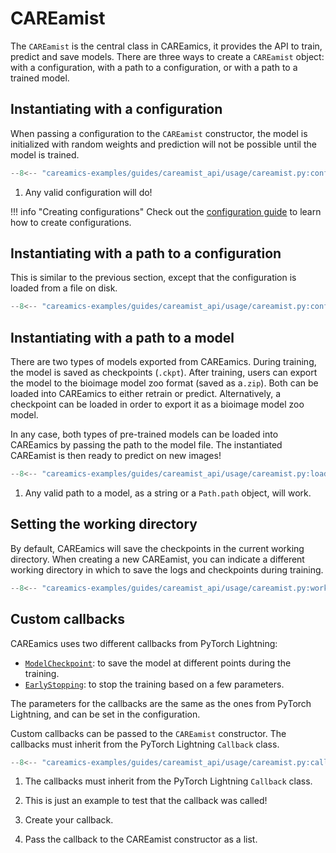 # CAREamist

The `CAREamist` is the central class in CAREamics, it provides the API to train, predict
and save models. There are three ways to create a `CAREamist` object: with a configuration, 
with a path to a configuration, or with a path to a trained model.


## Instantiating with a configuration

When passing a configuration to the `CAREamist` constructor, the model is initialized
with random weights and prediction will not be possible until the model is trained.


```python title="Instantiating CAREamist with a configuration"
--8<-- "careamics-examples/guides/careamist_api/usage/careamist.py:config"
```

1. Any valid configuration will do!

!!! info "Creating configurations"
    Check out the [configuration guide](../configuration/index.md) to learn how to create
    configurations.


## Instantiating with a path to a configuration

This is similar to the previous section, except that the configuration is loaded from
a file on disk.

```python title="Instantiating CAREamist with a path to a configuration"
--8<-- "careamics-examples/guides/careamist_api/usage/careamist.py:config_path"
```

## Instantiating with a path to a model

There are two types of models exported from CAREamics. During training, the model is
saved as checkpoints (`.ckpt`). After training, users can export the model to the 
bioimage model zoo format (saved as a`.zip`). Both can be loaded into CAREamics to
either retrain or predict. Alternatively, a checkpoint can be loaded in order to 
export it as a bioimage model zoo model.

In any case, both types of pre-trained models can be loaded into CAREamics by passing
the path to the model file. The instantiated CAREamist is then ready to predict on new
images!


```python title="Instantiating CAREamist with a path to a model"
--8<-- "careamics-examples/guides/careamist_api/usage/careamist.py:load_model"
```

1. Any valid path to a model, as a string or a `Path.path` object, will work.


## Setting the working directory

By default, CAREamics will save the checkpoints in the current working directory. When
creating a new CAREamist, you can indicate a different working directory in which to
save the logs and checkpoints during training.

```python title="Changing the working directory"
--8<-- "careamics-examples/guides/careamist_api/usage/careamist.py:work_dir"
```

## Custom callbacks

CAREamics uses two different callbacks from PyTorch Lightning:

- [`ModelCheckpoint`](https://lightning.ai/docs/pytorch/stable/api/lightning.pytorch.callbacks.ModelCheckpoint.html#lightning.pytorch.callbacks.ModelCheckpoint): to save the model at different points during the training.
- [`EarlyStopping`](https://lightning.ai/docs/pytorch/stable/api/lightning.pytorch.callbacks.EarlyStopping.html#lightning.pytorch.callbacks.EarlyStopping): to stop the training based on a few parameters.

The parameters for the callbacks are the same as the ones from PyTorch Lightning, and
can be set in the configuration.

Custom callbacks can be passed to the `CAREamist` constructor. The callbacks must inherit
from the PyTorch Lightning `Callback` class.

```python title="Custom callbacks"
--8<-- "careamics-examples/guides/careamist_api/usage/careamist.py:callbacks"
```

1. The callbacks must inherit from the PyTorch Lightning `Callback` class.

2. This is just an example to test that the callback was called!

3. Create your callback.

4. Pass the callback to the CAREamist constructor as a list.
